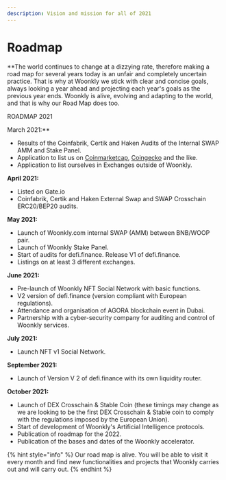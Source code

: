 ```yaml
---
description: Vision and mission for all of 2021
---
```


# Roadmap

**The world continues to change at a dizzying rate, therefore making a road map for several years today is an unfair and completely uncertain practice. That is why at Woonkly we stick with clear and concise goals, always looking a year ahead and projecting each year's goals as the previous year ends. Woonkly is alive, evolving and adapting to the world, and that is why our Road Map does too.  
  
ROADMAP 2021  
  
March 2021:**

* Results of the Coinfabrik, Certik and Haken Audits of the Internal SWAP AMM and Stake Panel.
* Application to list us on [Coinmarketcap](https://coinmarketcap.com/), [Coingecko](https://www.coingecko.com/en) and the like.
* Application to list ourselves in Exchanges outside of Woonkly.

**April 2021:**

* Listed on Gate.io
* Coinfabrik, Certik and Haken External Swap and SWAP Crosschain ERC20/BEP20 audits.

**May 2021:**

* Launch of Woonkly.com internal SWAP \(AMM\) between BNB/WOOP pair. 
* Launch of Woonkly Stake Panel. 
* Start of audits for defi.finance. Release V1 of defi.finance. 
* Listings on at least 3 different exchanges.

**June 2021:**

* Pre-launch of Woonkly NFT Social Network with basic functions.
* V2 version of defi.finance \(version compliant with European regulations\). 
* Attendance and organisation of AGORA blockchain event in Dubai.
* Partnership with a cyber-security company for auditing and control of Woonkly services.

**July 2021:**

* Launch NFT v1 Social Network. 

**September 2021:**

* Launch of Version V 2 of defi.finance with its own liquidity router.

**October 2021:**

* Launch of DEX Crosschain & Stable Coin \(these timings may change as we are looking to be the first DEX Crosschain & Stable coin to comply with the regulations imposed by the European Union\). 
* Start of development of Woonkly's Artificial Intelligence protocols.
* Publication of roadmap for the 2022. 
* Publication of the bases and dates of the Woonkly accelerator.

{% hint style="info" %}
Our road map is alive. You will be able to visit it every month and find new functionalities and projects that Woonkly carries out and will carry out.
{% endhint %}



